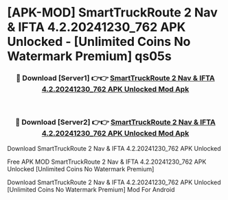 # [APK-MOD] SmartTruckRoute 2 Nav & IFTA 4.2.20241230_762 APK Unlocked - [Unlimited Coins No Watermark Premium] qs05s



<div align="center">
<h3>🔴 Download [Server1] 👉👉 <a href="https://momento.my/?title=SmartTruckRoute_2_Nav_&_IFTA_4.2.20241230_762_APK_Unlocked">SmartTruckRoute 2 Nav & IFTA 4.2.20241230_762 APK Unlocked Mod Apk</a></h3><br>

<h3>🔴 Download [Server2] 👉👉 <a href="https://momento.my/?title=SmartTruckRoute_2_Nav_&_IFTA_4.2.20241230_762_APK_Unlocked">SmartTruckRoute 2 Nav & IFTA 4.2.20241230_762 APK Unlocked Mod Apk</a></h3>
</div>



Download SmartTruckRoute 2 Nav & IFTA 4.2.20241230_762 APK Unlocked 

Free APK MOD SmartTruckRoute 2 Nav & IFTA 4.2.20241230_762 APK Unlocked [Unlimited Coins No Watermark Premium]

Download SmartTruckRoute 2 Nav & IFTA 4.2.20241230_762 APK Unlocked [Unlimited Coins No Watermark Premium] Mod For Android
